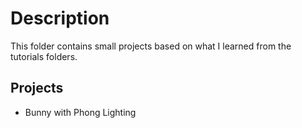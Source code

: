 # Description

This folder contains small projects based on what I learned from the tutorials folders.

## Projects
* Bunny with Phong Lighting
